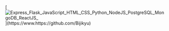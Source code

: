 [![Express_Flask_JavaScript_HTML_CSS_Python_NodeJS_PostgreSQL_MongoDB_ReactJS_](https://pimp-my-readme.webapp.io/pimp-my-readme/technology?technology=Express_Flask_JavaScript_HTML_CSS_Python_NodeJS_PostgreSQL_MongoDB_ReactJS_)](https://www.https://github.com/Bijikyu)
